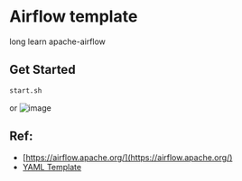 # Airflow template
long learn apache-airflow

## Get Started
```bash
start.sh
```
or
![image](https://user-images.githubusercontent.com/43924465/187859368-39264548-65c5-4911-9eb4-5b7d2d8f5bb4.png)

## Ref:
- [https://airflow.apache.org/](https://airflow.apache.org/)
- [YAML Template](https://airflow.apache.org/docs/apache-airflow/stable/docker-compose.yaml)
